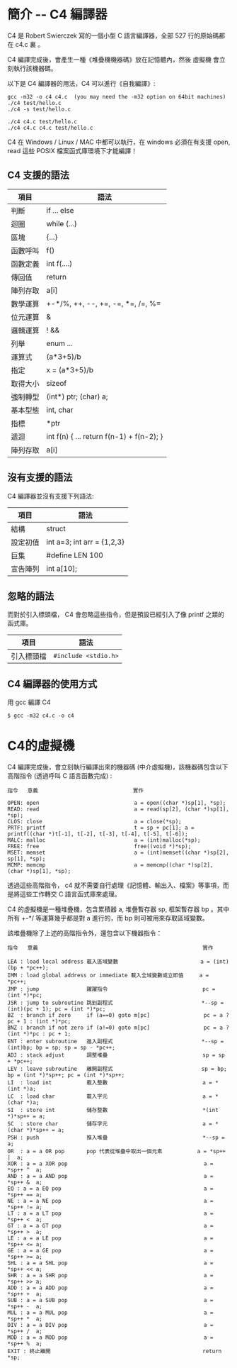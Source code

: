 簡介 -- C4 編譯器
=============================================================
C4 是 Robert Swierczek 寫的一個小型 C 語言編譯器，全部 527 行的原始碼都在 c4.c 裏 。

C4 編譯完成後，會產生一種《堆疊機機器碼》放在記憶體內，然後 虛擬機 會立刻執行該機器碼。

以下是 C4 編譯器的用法，C4 可以進行《自我編譯》:

    gcc -m32 -o c4 c4.c  (you may need the -m32 option on 64bit machines)
    ./c4 test/hello.c
    ./c4 -s test/hello.c

    ./c4 c4.c test/hello.c
    ./c4 c4.c c4.c test/hello.c
C4 在 Windows / Linux / MAC 中都可以執行，在 windows 必須在有支援 open, read 這些 POSIX 檔案函式庫環境下才能編譯！

## C4 支援的語法

項目 | 語法
-----|-------------------
判斷 | if ... else
迴圈 | while (...)
區塊 | {...}
函數呼叫 | f()
函數定義 | int f(....)
傳回值 | return 
陣列存取 | a[i] 
數學運算 | +-*/%, ++, --, +=, -=, *=, /=, %=
位元運算 | &|^~
邏輯運算 |  ! && || 
列舉 | enum ...
運算式 | (a*3+5)/b 
指定 | x = (a*3+5)/b
取得大小 | sizeof
強制轉型 | (int*) ptr; (char) a;
基本型態 | int, char
指標 | *ptr 
遞迴 | int f(n) { ... return f(n-1) + f(n-2); }
陣列存取 | a[i]

## 沒有支援的語法

C4 編譯器並沒有支援下列語法:

項目 | 語法
-----|-------------------
結構 | struct
設定初值 | int a=3; int arr = {1,2,3}
巨集 | #define LEN 100
宣告陣列 | int a[10];

## 忽略的語法

而對於引入標頭檔， C4 會忽略這些指令，但是預設已經引入了像 printf 之類的函式庫。

項目 | 語法
-----|-------------------------------
引入標頭檔 | `#include <stdio.h>`
## C4 編譯器的使用方式

用 gcc 編譯 C4

```
$ gcc -m32 c4.c -o c4
```

# C4的虛擬機

C4 編譯完成後，會立刻執行編譯出來的機器碼 (中介虛擬機)，該機器碼包含以下高階指令 (透過呼叫 C 語言函數完成) :

```
指令   意義                              實作

OPEN: open                              a = open((char *)sp[1], *sp);
READ: read                              a = read(sp[2], (char *)sp[1], *sp);
CLOS: close                             a = close(*sp);
PRTF: printf                            t = sp + pc[1]; a = printf((char *)t[-1], t[-2], t[-3], t[-4], t[-5], t[-6]);
MALC: malloc                            a = (int)malloc(*sp);
FREE: free                              free((void *)*sp);
MSET: memset                            a = (int)memset((char *)sp[2], sp[1], *sp);
MCMP: memcmp                            a = memcmp((char *)sp[2], (char *)sp[1], *sp);
```

透過這些高階指令， c4 就不需要自行處理《記憶體、輸出入、檔案》等事項，而是將這些工作轉交 C 語言函式庫來處理。

C4 的虛擬機是一種堆疊機，包含累積器 a, 堆疊暫存器 sp, 框架暫存器 bp 。其中所有 +-*/ 等運算幾乎都是對 a 進行的，而 bp 則可被用來存取區域變數。

該堆疊機除了上述的高階指令外，還包含以下機器指令：

```
指令   意義                                                    實作

LEA : load local address 載入區域變數                          a = (int)(bp + *pc++); 
IMM : load global address or immediate 載入全域變數或立即值     a = *pc++;
JMP : jump               躍躍指令                              pc = (int *)*pc;
JSR : jump to subroutine 跳到副程式                            *--sp = (int)(pc + 1); pc = (int *)*pc;
BZ  : branch if zero     if (a==0) goto m[pc]                 pc = a ? pc + 1 : (int *)*pc;
BNZ : branch if not zero if (a!=0) goto m[pc]                 pc = a ? (int *)*pc : pc + 1;
ENT : enter subroutine   進入副程式                            *--sp = (int)bp; bp = sp; sp = sp - *pc++;
ADJ : stack adjust       調整堆疊                              sp = sp + *pc++;
LEV : leave subroutine   離開副程式                            sp = bp; bp = (int *)*sp++; pc = (int *)*sp++;
LI  : load int           載入整數                              a = *(int *)a;
LC  : load char          載入字元                              a = *(char *)a;
SI  : store int          儲存整數                              *(int *)*sp++ = a;
SC  : store char         儲存字元                              a = *(char *)*sp++ = a;
PSH : push               推入堆疊                              *--sp = a;
OR  : a = a OR pop       pop 代表從堆疊中取出一個元素           a = *sp++ |  a;
XOR : a = a XOR pop                                           a = *sp++ ^  a;
AND : a = a AND pop                                           a = *sp++ &  a;
EQ : a = a EQ pop                                             a = *sp++ == a;
NE : a = a NE pop                                             a = *sp++ != a;
LT : a = a LT pop                                             a = *sp++ <  a;
GT : a = a GT pop                                             a = *sp++ >  a;
LE : a = a LE pop                                             a = *sp++ <= a;
GE : a = a GE pop                                             a = *sp++ >= a;
SHL : a = a SHL pop                                           a = *sp++ << a;
SHR : a = a SHR pop                                           a = *sp++ >> a;
ADD : a = a ADD pop                                           a = *sp++ +  a;
SUB : a = a SUB pop                                           a = *sp++ -  a;
MUL : a = a MUL pop                                           a = *sp++ *  a;
DIV : a = a DIV pop                                           a = *sp++ /  a;
MOD : a = a MOD pop                                           a = *sp++ %  a;
EXIT : 終止離開                                                return *sp;
```
